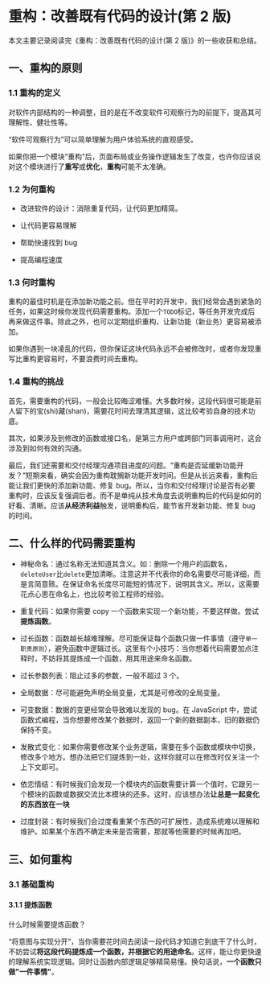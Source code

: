 # 重构：改善既有代码的设计(第 2 版)

本文主要记录阅读完《重构：改善既有代码的设计(第 2 版)》的一些收获和总结。

## 一、重构的原则

### 1.1 重构的定义

对软件内部结构的一种调整，目的是在不改变软件可观察行为的前提下，提高其可理解性、健壮性等。

“软件可观察行为”可以简单理解为用户体验系统的直观感受。

如果你把一个模块“重构”后，页面布局或业务操作逻辑发生了改变，也许你应该说对这个模块进行了**重写**或**优化**，**重构**可能不太准确。

### 1.2 为何重构

- 改进软件的设计：消除重复代码，让代码更加精简。

- 让代码更容易理解

- 帮助快速找到 bug

- 提高编程速度

### 1.3 何时重构

重构的最佳时机是在添加新功能之前。但在平时的开发中，我们经常会遇到紧急的任务，如果这时候你发现代码需要重构。添加一个`TODO`标记，等任务开发完成后再来做这件事。除此之外，也可以定期组织重构，让新功能（新业务）更容易被添加。

如果你遇到一块凌乱的代码，但你保证这块代码永远不会被修改时，或者你发现重写比重构更容易时，不要浪费时间去重构。

### 1.4 重构的挑战

首先，需要重构的代码，一般会比较晦涩难懂。大多数时候，这段代码很可能是前人留下的宝(shi)藏(shan)，需要花时间去理清其逻辑，这比较考验自身的技术功底。

其次，如果涉及到修改的函数或接口名，是第三方用户或跨部门同事调用时，这会涉及到如何有效的沟通。

最后，我们还需要和交付经理沟通项目进度的问题。“重构是否延缓新功能开发？”短期来看，确实会因为重构耽搁新功能开发时间。但是从长远来看，重构后能让我们更快的添加新功能、修复 bug。所以，当你和交付经理讨论是否有必要重构时，应该反复强调后者。而不是单纯从技术角度去说明重构后的代码是如何的好看、清晰。应该**从经济利益**触发，说明重构后，能节省开发新功能、修复 bug 的时间。

## 二、什么样的代码需要重构

- 神秘命名：通过名称无法知道其含义。如：删除一个用户的函数名，`deleteUser`比`delete`更加清晰。注意这并不代表你的命名需要尽可能详细，而是言简意赅。在保证命名长度尽可能短的情况下，说明其含义。所以，这需要花点心思在命名上，也比较考验工程师的经验。

- 重复代码：如果你需要 copy 一个函数来实现一个新功能，不要这样做。尝试**提炼函数**。

- 过长函数：函数越长越难理解。尽可能保证每个函数只做一件事情（遵守`单一职责原则`），避免函数中逻辑过长。这里有个小技巧：当你想着代码需要加点注释时，不妨将其提炼成一个函数，用其用途来命名函数。

- 过长参数列表：阻止过多的参数，一般不超过 3 个。

- 全局数据：尽可能避免声明全局变量，尤其是可修改的全局变量。

- 可变数据：数据的变更经常会导致难以发现的 bug。在 JavaScript 中，尝试函数式编程，当你想要修改某个数据时，返回一个新的数据副本，旧的数据仍保持不变。

* 发散式变化：如果你需要修改某个业务逻辑，需要在多个函数或模块中切换，修改多个地方。想办法把它们提炼到一处，这样你就可以在修改时仅关注一个上下文即可。

* 依恋情结：有时候我们会发现一个模块内的函数需要计算一个值时，它跟另一个模块的函数或数据交流比本模块的还多。这时，应该想办法**让总是一起变化的东西放在一块**

* 过度封装：有时候我们会过度看重某个东西的可扩展性，造成系统难以理解和维护。如果某个东西不确定未来是否需要，那就等他需要的时候再加吧。

## 三、如何重构

### 3.1 基础重构

#### 3.1.1 提炼函数

什么时候需要提炼函数？

“将意图与实现分开”，当你需要花时间去阅读一段代码才知道它到底干了什么时，不妨尝试**将这段代码提炼成一个函数，并根据它的用途命名**。这样，能让你更快速的理解系统实现逻辑。同时让函数内部逻辑足够精简易懂。换句话说，**一个函数只做"一件事情"**。
